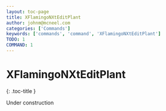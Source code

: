 ```yaml
---
layout: toc-page
title: XFlamingoNXtEditPlant
author: johnm@mcneel.com
categories: ['Commands']
keywords: ['commands', 'command', 'XFlamingoNXtEditPlant']
TODO: 1
COMMAND: 1
---
```



# XFlamingoNXtEditPlant
{: .toc-title }

Under construction
